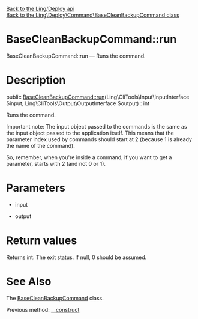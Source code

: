 [Back to the Ling/Deploy api](https://github.com/lingtalfi/Deploy/blob/master/doc/api/Ling/Deploy.md)<br>
[Back to the Ling\Deploy\Command\BaseCleanBackupCommand class](https://github.com/lingtalfi/Deploy/blob/master/doc/api/Ling/Deploy/Command/BaseCleanBackupCommand.md)


BaseCleanBackupCommand::run
================



BaseCleanBackupCommand::run — Runs the command.




Description
================


public [BaseCleanBackupCommand::run](https://github.com/lingtalfi/Deploy/blob/master/doc/api/Ling/Deploy/Command/BaseCleanBackupCommand/run.md)(Ling\CliTools\Input\InputInterface $input, Ling\CliTools\Output\OutputInterface $output) : int




Runs the command.

Important note:
The input object passed to the commands is the same as the input object passed to the application itself.
This means that the parameter index used by commands should start at 2 (because 1 is already the name of the command).

So, remember, when you're inside a command, if you want to get a parameter, starts with 2 (and not 0 or 1).




Parameters
================


- input

    

- output

    


Return values
================

Returns int.
The exit status.
If null, 0 should be assumed.







See Also
================

The [BaseCleanBackupCommand](https://github.com/lingtalfi/Deploy/blob/master/doc/api/Ling/Deploy/Command/BaseCleanBackupCommand.md) class.

Previous method: [__construct](https://github.com/lingtalfi/Deploy/blob/master/doc/api/Ling/Deploy/Command/BaseCleanBackupCommand/__construct.md)<br>


